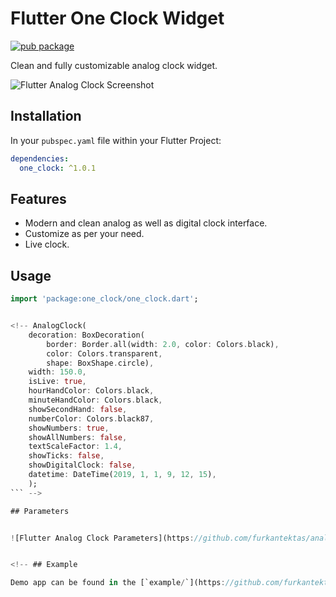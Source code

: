 # Flutter One Clock Widget
[![pub package](https://img.shields.io/pub/v/analog_clock.svg)](https://pub.dartlang.org/packages/analog_clock)

Clean and fully customizable analog clock widget.

![Flutter Analog Clock Screenshot](https://github.com/furkantektas/analog_clock/raw/master/doc/sample_screenshot.png?raw=true)


## Installation

In your `pubspec.yaml` file within your Flutter Project:

```yaml
dependencies:
  one_clock: ^1.0.1
```

## Features

- Modern and clean analog as well as digital clock interface.
- Customize as per your need.
- Live clock.

## Usage

```dart
import 'package:one_clock/one_clock.dart';


<!-- AnalogClock(
	decoration: BoxDecoration(
	    border: Border.all(width: 2.0, color: Colors.black),
	    color: Colors.transparent,
	    shape: BoxShape.circle),
	width: 150.0,
	isLive: true,
	hourHandColor: Colors.black,
	minuteHandColor: Colors.black,
	showSecondHand: false,
	numberColor: Colors.black87,
	showNumbers: true,
	showAllNumbers: false,
	textScaleFactor: 1.4,
	showTicks: false,
	showDigitalClock: false,
	datetime: DateTime(2019, 1, 1, 9, 12, 15),
	);
``` -->

## Parameters


![Flutter Analog Clock Parameters](https://github.com/furkantektas/analog_clock/raw/master/doc/visual_doc.png?raw=true)


<!-- ## Example

Demo app can be found in the [`example/`](https://github.com/furkantektas/analog_clock/tree/master/example) folder. -->
